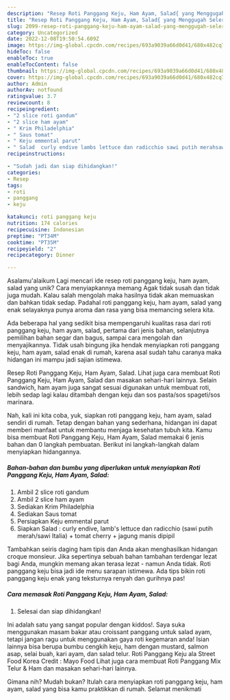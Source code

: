 ```yaml
---
description: "Resep Roti Panggang Keju, Ham Ayam, Salad{ yang Menggugah Selera"
title: "Resep Roti Panggang Keju, Ham Ayam, Salad{ yang Menggugah Selera"
slug: 2099-resep-roti-panggang-keju-ham-ayam-salad-yang-menggugah-selera
category: Uncategorized
date: 2022-12-08T19:50:54.609Z
image: https://img-global.cpcdn.com/recipes/693a9039a66d0d41/680x482cq70/roti-panggang-keju-ham-ayam-salad-foto-resep-utama.jpg
hideToc: false
enableToc: true
enableTocContent: false
thumbnail: https://img-global.cpcdn.com/recipes/693a9039a66d0d41/680x482cq70/roti-panggang-keju-ham-ayam-salad-foto-resep-utama.jpg
cover: https://img-global.cpcdn.com/recipes/693a9039a66d0d41/680x482cq70/roti-panggang-keju-ham-ayam-salad-foto-resep-utama.jpg
author: Admin
authorAv: notfound
ratingvalue: 3.7
reviewcount: 8
recipeingredient:
- "2 slice roti gandum"
- "2 slice ham ayam"
- " Krim Philadelphia"
- " Saus tomat"
- " Keju emmental parut"
- " Salad  curly endive lambs lettuce dan radicchio sawi putih merahsawi Italia  tomat cherry  jagung manis dipipil"
recipeinstructions:

- "Sudah jadi dan siap dihidangkan!"
categories:
- Resep
tags:
- roti
- panggang
- keju

katakunci: roti panggang keju 
nutrition: 174 calories
recipecuisine: Indonesian
preptime: "PT34M"
cooktime: "PT35M"
recipeyield: "2"
recipecategory: Dinner

---
```



Asalamu'alaikum Lagi mencari ide resep roti panggang keju, ham ayam, salad yang unik? Cara menyiapkannya memang Agak tidak susah dan tidak juga mudah. Kalau salah mengolah maka hasilnya tidak akan memuaskan dan bahkan tidak sedap. Padahal roti panggang keju, ham ayam, salad yang enak selayaknya punya aroma dan rasa yang bisa memancing selera kita.


Ada beberapa hal yang sedikit bisa mempengaruhi kualitas rasa dari roti panggang keju, ham ayam, salad, pertama dari jenis bahan, selanjutnya pemilihan bahan segar dan bagus, sampai cara mengolah dan menyajikannya. Tidak usah bingung jika hendak menyiapkan roti panggang keju, ham ayam, salad enak di rumah, karena asal sudah tahu caranya maka hidangan ini mampu jadi sajian istimewa.

Resep Roti Panggang Keju, Ham Ayam, Salad. Lihat juga cara membuat Roti Panggang Keju, Ham Ayam, Salad dan masakan sehari-hari lainnya. Selain sandwich, ham ayam juga sangat sesuai digunakan untuk membuat roti, lebih sedap lagi kalau ditambah dengan keju dan sos pasta/sos spageti/sos marinara.


Nah, kali ini kita coba, yuk, siapkan roti panggang keju, ham ayam, salad sendiri di rumah. Tetap dengan bahan yang sederhana, hidangan ini dapat memberi manfaat untuk membantu menjaga kesehatan tubuh kita. Kamu bisa membuat Roti Panggang Keju, Ham Ayam, Salad memakai 6 jenis bahan dan 0 langkah pembuatan. Berikut ini langkah-langkah dalam menyiapkan hidangannya.

<!--inarticleads1-->

##### Bahan-bahan dan bumbu yang diperlukan untuk menyiapkan Roti Panggang Keju, Ham Ayam, Salad:

1. Ambil 2 slice roti gandum
1. Ambil 2 slice ham ayam
1. Sediakan  Krim Philadelphia
1. Sediakan  Saus tomat
1. Persiapkan  Keju emmental parut
1. Siapkan  Salad : curly endive, lamb&#39;s lettuce dan radicchio (sawi putih merah/sawi Italia) + tomat cherry + jagung manis dipipil


Tambahkan seiris daging ham tipis dan Anda akan menghasilkan hidangan croque monsieur. Jika sepertinya sebuah bahan tambahan terdengar lezat bagi Anda, mungkin memang akan terasa lezat - namun Anda tidak. Roti panggang keju bisa jadi ide menu sarapan istimewa. Ada tips bikin roti panggang keju enak yang teksturnya renyah dan gurihnya pas! 

<!--inarticleads2-->

##### Cara memasak Roti Panggang Keju, Ham Ayam, Salad:


1. Selesai dan siap dihidangkan!

Ini adalah satu yang sangat popular dengan kiddos!. Saya suka menggunakan masam bakar atau croissant panggang untuk salad ayam, tetapi jangan ragu untuk menggunakan gaya roti kegemaran anda! Isian lainnya bisa berupa bumbu cengkih keju, ham dengan mustard, salmon asap, selai buah, kari ayam, dan salad telur. Roti Panggang Keju ala Street Food Korea Credit : Mayo Food Lihat juga cara membuat Roti Panggang Mix Telur &amp; Ham dan masakan sehari-hari lainnya. 

Gimana nih? Mudah bukan? Itulah cara menyiapkan roti panggang keju, ham ayam, salad yang bisa kamu praktikkan di rumah. Selamat menikmati
